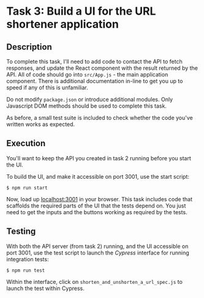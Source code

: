 # Task 3: Build a UI for the URL shortener application

## Description

To complete this task, I'll need to add code to contact the API to fetch responses, and update the React component with the result returned by the API. All of  code should go into `src/App.js` - the main application component. There is additional documentation in-line to get you up to speed if any of this is unfamiliar.

Do not modify `package.json` or introduce additional modules. Only Javascript DOM methods should be used to complete this task.

As before, a small test suite is included to check whether the code you've written works as expected.

## Execution

You'll want to keep the API you created in task 2 running before you start the UI.

To build the UI, and make it accessible on port 3001, use the start script:

    $ npm run start

Now, load up [localhost:3001](http://localhost:3001) in your browser. This task includes code that scaffolds the required parts of the UI that the tests depend on. You just need to get the inputs and the buttons working as required by the tests.

## Testing

With both the API server (from task 2) running, and the UI accessible on port 3001, use the test script to launch the _Cypress_ interface for running integration tests:

    $ npm run test

Within the interface, click on `shorten_and_unshorten_a_url_spec.js` to launch the test within Cypress.
